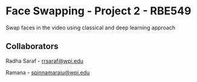 # Face Swapping - Project 2 - RBE549
Swap faces in the video using classical and deep learning approach

## Collaborators 
Radha Saraf - rrsaraf@wpi.edu

Ramana - spinnamaraju@wpi.edu

